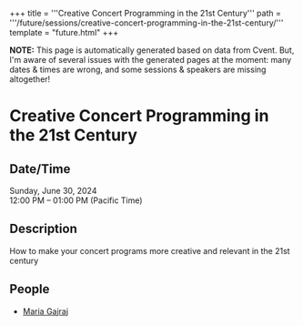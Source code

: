 +++
title = '''Creative Concert Programming in the 21st Century'''
path = '''/future/sessions/creative-concert-programming-in-the-21st-century/'''
template = "future.html"
+++

<p class="todo">
<strong>NOTE:</strong> This page is automatically generated based on data from Cvent.
But, I'm aware of several issues with the generated pages at the moment:
many dates & times are wrong, and some sessions & speakers are missing altogether!
</p>

<h1>Creative Concert Programming in the 21st Century</h1>
<h2>Date/Time</h2>
<p>Sunday, June 30, 2024<br>
12:00 PM – 01:00 PM (Pacific Time)</p>
<h2>Description</h2>
How to make your concert programs more creative and relevant in the 21st century
<h2>People</h2>
<ul><li><a href="/future/performers/maria-gajraj/">Maria Gajraj</a></li></ul>

